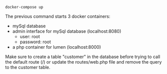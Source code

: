 ```
docker-compose up
```

The previous command starts 3 docker containers:

-   mySql database
-   admin interface for mySql database (localhost:8080)
    -   user: root
    -   password: root
-   a php container for lumen (localhost:8000)

Make sure to create a table "customer" in the database before trying to call the default route (/) or update the routes/web.php file and remove the query to the customer table.
